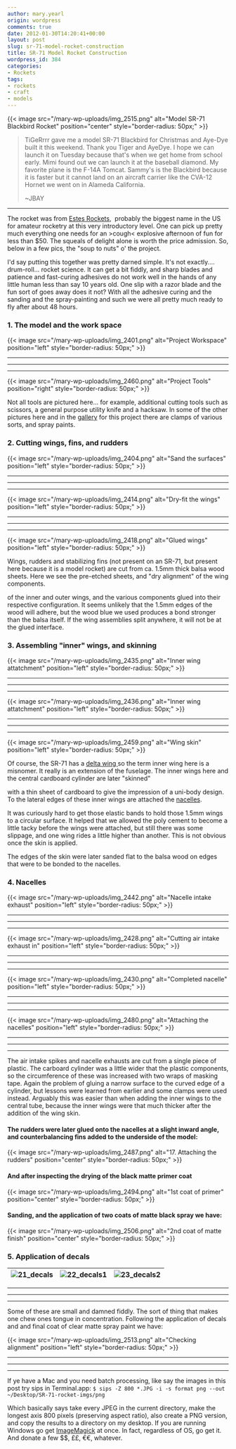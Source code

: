 ```yaml
---
author: mary.yearl
origin: wordpress
comments: true
date: 2012-01-30T14:20:41+00:00
layout: post
slug: sr-71-model-rocket-construction
title: SR-71 Model Rocket Construction
wordpress_id: 384
categories:
- Rockets
tags:
- rockets
- craft
- models
---
```



{{< image src="/mary-wp-uploads/img_2515.png" alt="Model SR-71 Blackbird Rocket" position="center" style="border-radius: 50px;" >}}

> TiGeRrrr gave me a model SR-71 Blackbird for Christmas and Aye-Dye built it this weekend. Thank you Tiger and AyeDye. I hope we can launch it on Tuesday because that's when we get home from school early. Mimi found out we can launch it at the baseball diamond. My favorite plane is the F-14A Tomcat. Sammy's is the Blackbird because it is faster but it cannot land on an aircraft carrier like the CVA-12 Hornet we went on in Alameda California.
>
>~JBAY
-----

The rocket was from [Estes Rockets](http://www.estesrockets.com/),  probably the biggest name in the US for amateur rocketry at this very introductory level. One can pick up pretty much everything one needs for an >cough< explosive afternoon of fun for less than $50. The squeals of delight alone is worth the price admission. So, below in a few pics, the "soup to nuts" o' the project.

I'd say putting this together was pretty darned simple. It's not exactly.... drum-roll... rocket science. It can get a bit fiddly, and sharp blades and patience and fast-curing adhesives do not work well in the hands of any little human less than say 10 years old. One slip with a razor blade and the fun sort of goes away does it not? With all the adhesive curing and the sanding and the spray-painting and such we were all pretty much ready to fly after about 48 hours.




### 1. The model and the work space


{{< image src="/mary-wp-uploads/img_2401.png" alt="Project Workspace" position="left" style="border-radius: 50px;" >}}

-----
-----
-----

{{< image src="/mary-wp-uploads/img_2460.png" alt="Project Tools" position="right" style="border-radius: 50px;" >}}


<!--
OOH. Comments in Markdown!
Not sure about the table format...
| ![01_workspace](/mary-wp-uploads/img_2401.png)  | ![02_tools](/mary-wp-uploads/img_2460.png)  |
|---|---|
-->

Not all tools are pictured here... for example, additional cutting tools such as scissors, a general purpose utility knife and a hacksaw. In some of the other pictures here and in the [gallery](/gallery/sr-71-blackbird-model/) for this project there are clamps of various sorts, and spray paints.






### 2. Cutting wings, fins, and rudders


{{< image src="/mary-wp-uploads/img_2404.png" alt="Sand the surfaces" position="left" style="border-radius: 50px;" >}}

-----
-----
-----

{{< image src="/mary-wp-uploads/img_2414.png" alt="Dry-fit the wings" position="left" style="border-radius: 50px;" >}}

-----
-----
-----

{{< image src="/mary-wp-uploads/img_2418.png" alt="Glued wings" position="left" style="border-radius: 50px;" >}}


Wings, rudders and stabilizing fins (not present on an SR-71, but present here because it is a model rocket) are cut from ca. 1.5mm thick balsa wood sheets. Here we see the pre-etched sheets, and "dry alignment" of the wing components.

of the inner and outer wings, and the various components glued into their respective configuration. It seems unlikely that the 1.5mm edges of the wood will adhere, but the wood blue we used produces a bond stronger than the balsa itself. If the wing assemblies split anywhere, it will not be at the glued interface.




### 3. Assembling "inner" wings, and skinning


{{< image src="/mary-wp-uploads/img_2435.png" alt="Inner wing attatchment" position="left" style="border-radius: 50px;" >}}

-----
-----
-----

{{< image src="/mary-wp-uploads/img_2436.png" alt="Inner wing attatchment" position="left" style="border-radius: 50px;" >}}

-----
-----
-----

{{< image src="/mary-wp-uploads/img_2459.png" alt="Wing skin" position="left" style="border-radius: 50px;" >}}


Of course, the SR-71 has a [delta wing ](http://en.wikipedia.org/wiki/Delta_wing)so the term inner wing here is a misnomer. It really is an extension of the fuselage. The inner wings here and the central cardboard cylinder are later "skinned"

with a thin sheet of cardboard to give the impression of a uni-body design. To the lateral edges of these inner wings are attached the [nacelles](http://en.wikipedia.org/wiki/Nacelle).

It was curiously hard to get those elastic bands to hold those 1.5mm wings to a circular surface. It helped that we allowed the poly cement to become a little tacky before the wings were attached, but still there was some slippage, and one wing rides a little higher than another. This is not obvious once the skin is applied.

The edges of the skin were later sanded flat to the balsa wood on edges that were to be bonded to the nacelles.




### 4. Nacelles

{{< image src="/mary-wp-uploads/img_2442.png" alt="Nacelle intake exhaust" position="left" style="border-radius: 50px;" >}}

-----
-----
-----

{{< image src="/mary-wp-uploads/img_2428.png" alt="Cutting air intake exhaust in" position="left" style="border-radius: 50px;" >}}

-----
-----
-----

{{< image src="/mary-wp-uploads/img_2430.png" alt="Completed nacelle" position="left" style="border-radius: 50px;" >}}

-----
-----
-----

{{< image src="/mary-wp-uploads/img_2480.png" alt="Attaching the nacelles" position="left" style="border-radius: 50px;" >}}

-----
-----
-----

The air intake spikes and nacelle exhausts are cut from a single piece of plastic. The carboard cylinder was a little wider that the plastic components, so the circumference of these was increased with two wraps of masking tape. Again the problem of gluing a narrow surface to the curved edge of a cylinder, but lessons were learned from earlier and some clamps were used instead. Arguably this was easier than when adding the inner wings to the central tube, because the inner wings were that much thicker after the addition of the wing skin.

#### The rudders were later glued onto the nacelles at a slight inward angle, and counterbalancing fins added to the underside of the model:

{{< image src="/mary-wp-uploads/img_2487.png" alt="17. Attaching the rudders" position="center" style="border-radius: 50px;" >}}


#### And after inspecting the drying of the black matte primer coat

{{< image src="/mary-wp-uploads/img_2494.png" alt="1st coat of primer" position="center" style="border-radius: 50px;" >}}


#### Sanding, and the application of two coats of matte black spray we have:

{{< image src="/mary-wp-uploads/img_2506.png" alt="2nd coat of matte finish" position="center" style="border-radius: 50px;" >}}





### 5. Application of decals


| ![21_decals](/mary-wp-uploads/img_2509.png) | ![22_decals1](/mary-wp-uploads/img_2510.png) | ![23_decals2](/mary-wp-uploads/img_2512.png) |
|---------------------------------------------|----------------------------------------------|----------------------------------------------|

-----
-----
-----

Some of these are small and damned fiddly. The sort of thing that makes one chew ones tongue in concentration. Following the application of decals and and final coat of clear matte spray paint we have:

{{< image src="/mary-wp-uploads/img_2513.png" alt="Checking alignment" position="left" style="border-radius: 50px;" >}}



-----
-----
-----



If ye have a Mac and you need batch processing, like say the images in this post try sips in Terminal.app:
`$ sips -Z 800 *.JPG -i -s format png --out ~/Desktop/SR-71-rocket-imgs/png`

Which basically says take every JPEG in the current directory, make the longest axis 800 pixels (preserving aspect ratio), also create a PNG version, and copy the results to a directory on my desktop. If you are running Windows go get [ImageMagick](http://www.imagemagick.org) at once. In fact, regardless of OS, go get it. And donate a few $$, ££, €€, whatever.
